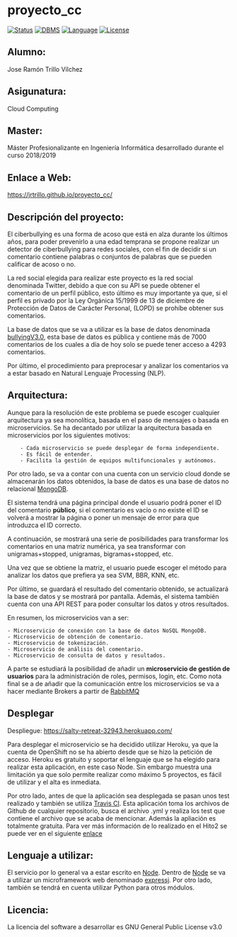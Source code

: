 # proyecto_cc

[![Status](https://img.shields.io/badge/Status-Documenting-blue.svg)](https://github.com/jrtrillo/proyecto_cc/blob/master/README.md)
[![DBMS](https://img.shields.io/badge/DBMS-MongoDB-green.svg)](https://www.mongodb.com/es)
[![Language](https://img.shields.io/badge/Language-Node-pink.svg)](https://nodejs.org/en/)
[![License](https://img.shields.io/badge/License-GPL-purple.svg)](https://github.com/jrtrillo/proyecto_cc/blob/master/LICENSE)

## Alumno:
Jose Ramón Trillo Vílchez

## Asigunatura: 
Cloud Computing

## Master: 
Máster Profesionalizante en Ingeniería Informática desarrollado durante el curso 2018/2019

## Enlace a Web: 
https://jrtrillo.github.io/proyecto_cc/

## Descripción del proyecto:
El ciberbullying es una forma de acoso que está en alza durante los últimos años, para poder prevenirlo a una edad temprana se propone realizar un detector de ciberbullying para redes sociales, con el fin de decidir si un comentario contiene palabras o conjuntos de palabras que se pueden calificar de acoso o no.

La red social elegida para realizar este proyecto es la red social denominada Twitter, debido a que con su API se puede obtener el comentario de un perfil público, esto último es muy importante ya que, si el perfil es privado por la Ley Orgánica 15/1999 de 13 de diciembre de Protección de Datos de Carácter Personal, (LOPD) se prohíbe obtener sus comentarios.

La base de datos que se va a utilizar es la base de datos denominada  [bullyingV3.0](http://research.cs.wisc.edu/bullying/data.html), esta base de datos es pública y contiene más de 7000 comentarios de los cuales a día de hoy solo se puede tener acceso a 4293 comentarios.

Por último, el procedimiento para preprocesar y analizar los comentarios va a estar basado en Natural Lenguaje Processing (NLP).

## Arquitectura: 
Aunque para la resolución de este problema se puede escoger cualquier arquitectura ya sea monolítica, basada en el paso de mensajes o basada en microservicios. Se ha decantado por utilizar la arquitectura basada en microservicios por los siguientes motivos:
		
		- Cada microservicio se puede desplegar de forma independiente.
		- Es fácil de entender.
		- Facilita la gestión de equipos multifuncionales y autónomos.

Por otro lado, se va a contar con una cuenta con un servicio cloud donde se almacenarán los datos obtenidos, la base de datos es una base de datos no relacional [MongoDB](https://www.mongodb.com/es).

El sistema tendrá una página principal donde el usuario podrá poner el ID del comentario **público**, si el comentario es vacío o no existe el ID se volverá a mostrar la página o poner un mensaje de error para que introduzca el ID correcto. 

A continuación, se mostrará una serie de posibilidades para transformar los comentarios en una matriz numérica, ya sea transformar con unigramas+stopped, unigramas, bigramas+stopped, etc.

Una vez que se obtiene la matriz, el usuario puede escoger el método para analizar los datos que prefiera ya sea SVM, BBR, KNN, etc.

Por último, se guardará el resultado del comentario obtenido, se actualizará la base de datos y se mostrará por pantalla. Además, el sistema también cuenta con una API REST para poder consultar los datos y otros resultados. 

En resumen, los microservicios van a ser:

	- Microservicio de conexión con la base de datos NoSQL MongoDB.
	- Microservicio de obtención de comentario.
	- Microservicio de tokenización.
	- Microservicio de análisis del comentario.
	- Microservicio de consulta de datos y resultados.

A parte se estudiará la posibilidad de añadir un **microservicio de gestión de usuarios** para la administración de roles, permisos, login, etc. Como nota final se a de añadir que la comunicación entre los microservicios se va a hacer mediante Brokers a partir de [RabbitMQ](https://www.rabbitmq.com/) 

## Desplegar
Despliegue: https://salty-retreat-32943.herokuapp.com/

Para desplegar el microservicio se ha decidido utilizar Heroku, ya que la cuenta de OpenShift no se ha abierto desde que se hizo la petición de acceso. Heroku es gratuito y soportar el lenguaje que se ha elegido para realizar esta aplicación, en este caso Node. Sin embargo muestra una limitación ya que solo permite realizar como máximo 5 proyectos, es fácil de utilizar y el alta es inmediata.

Por otro lado, antes de que la aplicación sea desplegada se pasan unos test realizado y también se utiliza [Travis CI](https://docs.travis-ci.com/). Esta aplicación toma los archivos de Github de cualquier repositorio, busca el archivo .yml y realiza los test que contiene el archivo que se acaba de mencionar. Además la apliación es totalmente gratuita. Para ver más información de lo realizado en el Hito2 se puede ver en el siguiente [enlace](https://github.com/jrtrillo/proyecto_cc/blob/master/doc/README.md)

## Lenguaje a utilizar:
El servicio por lo general va a estar escrito en [Node](https://nodejs.org/en/). Dentro de [Node](https://nodejs.org/en/) se va a utilizar un microframework web denominado [expressj](https://expressjs.com/).  Por otro lado, también se tendrá en cuenta utilizar Python para otros módulos.

## Licencia:
La licencia del software a desarrollar es GNU General Public License v3.0
